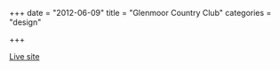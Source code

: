 +++
date = "2012-06-09"
title = "Glenmoor Country Club"
categories = "design"

+++

<p class="center"><a href="http://www.glenmoorcc.org/Club/Scripts/Home/home.asp" class="live-link">Live site</a></p>